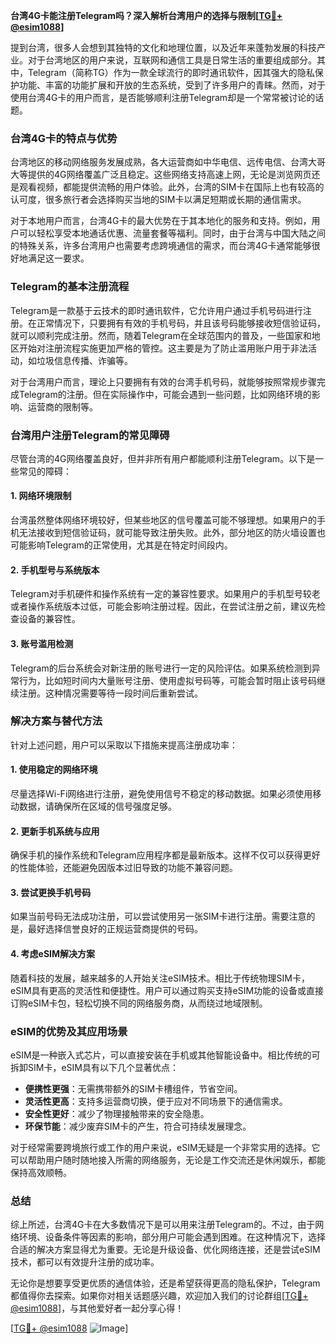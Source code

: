 **台湾4G卡能注册Telegram吗？深入解析台湾用户的选择与限制[[TG💪+ @esim1088](https://t.me/s/esim1088)]**

提到台湾，很多人会想到其独特的文化和地理位置，以及近年来蓬勃发展的科技产业。对于台湾地区的用户来说，互联网和通信工具是日常生活的重要组成部分。其中，Telegram（简称TG）作为一款全球流行的即时通讯软件，因其强大的隐私保护功能、丰富的功能扩展和开放的生态系统，受到了许多用户的青睐。然而，对于使用台湾4G卡的用户而言，是否能够顺利注册Telegram却是一个常常被讨论的话题。

### 台湾4G卡的特点与优势

台湾地区的移动网络服务发展成熟，各大运营商如中华电信、远传电信、台湾大哥大等提供的4G网络覆盖广泛且稳定。这些网络支持高速上网，无论是浏览网页还是观看视频，都能提供流畅的用户体验。此外，台湾的SIM卡在国际上也有较高的认可度，很多旅行者会选择购买当地的SIM卡以满足短期或长期的通信需求。

对于本地用户而言，台湾4G卡的最大优势在于其本地化的服务和支持。例如，用户可以轻松享受本地通话优惠、流量套餐等福利。同时，由于台湾与中国大陆之间的特殊关系，许多台湾用户也需要考虑跨境通信的需求，而台湾4G卡通常能够很好地满足这一要求。

### Telegram的基本注册流程

Telegram是一款基于云技术的即时通讯软件，它允许用户通过手机号码进行注册。在正常情况下，只要拥有有效的手机号码，并且该号码能够接收短信验证码，就可以顺利完成注册。然而，随着Telegram在全球范围内的普及，一些国家和地区开始对注册流程实施更加严格的管控。这主要是为了防止滥用账户用于非法活动，如垃圾信息传播、诈骗等。

对于台湾用户而言，理论上只要拥有有效的台湾手机号码，就能够按照常规步骤完成Telegram的注册。但在实际操作中，可能会遇到一些问题，比如网络环境的影响、运营商的限制等。

### 台湾用户注册Telegram的常见障碍

尽管台湾的4G网络覆盖良好，但并非所有用户都能顺利注册Telegram。以下是一些常见的障碍：

#### 1. 网络环境限制
台湾虽然整体网络环境较好，但某些地区的信号覆盖可能不够理想。如果用户的手机无法接收到短信验证码，就可能导致注册失败。此外，部分地区的防火墙设置也可能影响Telegram的正常使用，尤其是在特定时间段内。

#### 2. 手机型号与系统版本
Telegram对手机硬件和操作系统有一定的兼容性要求。如果用户的手机型号较老或者操作系统版本过低，可能会影响注册过程。因此，在尝试注册之前，建议先检查设备的兼容性。

#### 3. 账号滥用检测
Telegram的后台系统会对新注册的账号进行一定的风险评估。如果系统检测到异常行为，比如短时间内大量账号注册、使用虚拟号码等，可能会暂时阻止该号码继续注册。这种情况需要等待一段时间后重新尝试。

### 解决方案与替代方法

针对上述问题，用户可以采取以下措施来提高注册成功率：

#### 1. 使用稳定的网络环境
尽量选择Wi-Fi网络进行注册，避免使用信号不稳定的移动数据。如果必须使用移动数据，请确保所在区域的信号强度足够。

#### 2. 更新手机系统与应用
确保手机的操作系统和Telegram应用程序都是最新版本。这样不仅可以获得更好的性能体验，还能避免因版本过旧导致的功能不兼容问题。

#### 3. 尝试更换手机号码
如果当前号码无法成功注册，可以尝试使用另一张SIM卡进行注册。需要注意的是，最好选择信誉良好的正规运营商提供的号码。

#### 4. 考虑eSIM解决方案
随着科技的发展，越来越多的人开始关注eSIM技术。相比于传统物理SIM卡，eSIM具有更高的灵活性和便捷性。用户可以通过购买支持eSIM功能的设备或直接订购eSIM卡包，轻松切换不同的网络服务商，从而绕过地域限制。

### eSIM的优势及其应用场景

eSIM是一种嵌入式芯片，可以直接安装在手机或其他智能设备中。相比传统的可拆卸SIM卡，eSIM具有以下几个显著优点：

- **便携性更强**：无需携带额外的SIM卡槽组件，节省空间。
- **灵活性更高**：支持多运营商切换，便于应对不同场景下的通信需求。
- **安全性更好**：减少了物理接触带来的安全隐患。
- **环保节能**：减少废弃SIM卡的产生，符合可持续发展理念。

对于经常需要跨境旅行或工作的用户来说，eSIM无疑是一个非常实用的选择。它可以帮助用户随时随地接入所需的网络服务，无论是工作交流还是休闲娱乐，都能保持高效顺畅。

### 总结

综上所述，台湾4G卡在大多数情况下是可以用来注册Telegram的。不过，由于网络环境、设备条件等因素的影响，部分用户可能会遇到困难。在这种情况下，选择合适的解决方案显得尤为重要。无论是升级设备、优化网络连接，还是尝试eSIM技术，都可以有效提升注册的成功率。

无论你是想要享受更优质的通信体验，还是希望获得更高的隐私保护，Telegram都值得你去探索。如果你对相关话题感兴趣，欢迎加入我们的讨论群组[[TG💪+ @esim1088](https://t.me/s/esim1088)]，与其他爱好者一起分享心得！

[[TG💪+ @esim1088](https://t.me/s/esim1088) ![Image](https://i.postimg.cc/4NQfJmqS/Snipaste-2025-05-13-00-14-12.png)]